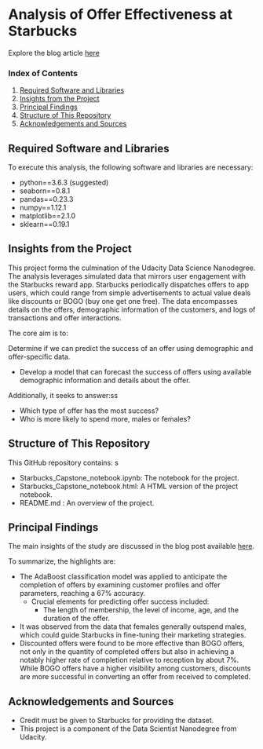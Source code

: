 # Analysis of Offer Effectiveness at Starbucks

Explore the blog article [here](https://medium.com/@julian.berg/forecasting-success-of-starbucks-promotions-and-identifying-key-factors-for-promotion-success-6dfaed6f191a)

### Index of Contents

1. [Required Software and Libraries](#Libraries)
2. [Insights from the Project](#motivation)
3. [Principal Findings](#summary)
4. [Structure of This Repository](#files)
5. [Acknowledgements and Sources](#licensing)

## Required Software and Libraries <a name="Libraries"></a>
To execute this analysis, the following software and libraries are necessary:
- python==3.6.3 (suggested)
- seaborn==0.8.1
- pandas==0.23.3
- numpy==1.12.1
- matplotlib==2.1.0
- sklearn==0.19.1

## Insights from the Project<a name="motivation"></a>

This project forms the culmination of the Udacity Data Science Nanodegree. The analysis leverages simulated data that mirrors user engagement with the Starbucks reward app. Starbucks periodically dispatches offers to app users, which could range from simple advertisements to actual value deals like discounts or BOGO (buy one get one free). The data encompasses details on the offers, demographic information of the customers, and logs of transactions and offer interactions.

The core aim is to:

Determine if we can predict the success of an offer using demographic and offer-specific data.
- Develop a model that can forecast the success of offers using available demographic information and details about the offer.

Additionally, it seeks to answer:ss
- Which type of offer has the most success?
- Who is more likely to spend more, males or females?

## Structure of This Repository <a name="files"></a>

This GitHub repository contains:
s
- Starbucks_Capstone_notebook.ipynb: The notebook for the project.
- Starbucks_Capstone_notebook.html: A HTML version of the project notebook.
- README.md : An overview of the project.

## Principal Findings <a name="summary"></a>

The main insights of the study are discussed in the blog post available [here](https://medium.com/@julian.berg/forecasting-success-of-starbucks-promotions-and-identifying-key-factors-for-promotion-success-6dfaed6f191a).

To summarize, the highlights are:
- The AdaBoost classification model was applied to anticipate the completion of offers by examining customer profiles and offer parameters, reaching a 67% accuracy.
  - Crucial elements for predicting offer success included:
    - The length of membership, the level of income, age, and the duration of the offer.
- It was observed from the data that females generally outspend males, which could guide Starbucks in fine-tuning their marketing strategies.
- Discounted offers were found to be more effective than BOGO offers, not only in the quantity of completed offers but also in achieving a notably higher rate of completion relative to reception by about 7%. While BOGO offers have a higher visibility among customers, discounts are more successful in converting an offer from received to completed.

## Acknowledgements and Sources<a name="licensing"></a>

- Credit must be given to Starbucks for providing the dataset.
- This project is a component of the Data Scientist Nanodegree from Udacity.